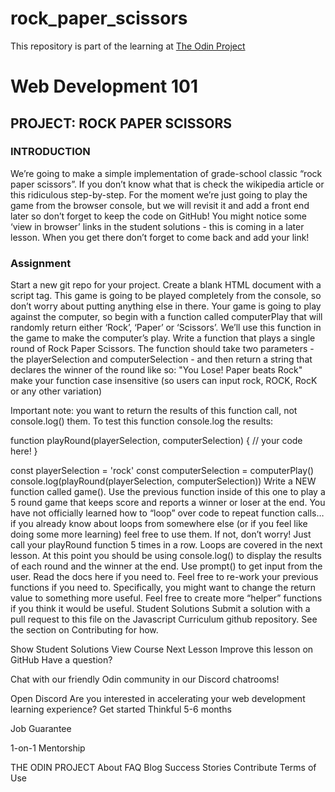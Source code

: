 # rock_paper_scissors
This repository is part of the learning at [The Odin Project](https://www.theodinproject.com/)

# Web Development 101
## PROJECT: ROCK PAPER SCISSORS

### INTRODUCTION

We’re going to make a simple implementation of grade-school classic “rock paper 
scissors”. If you don’t know what that is check the wikipedia article or this 
ridiculous step-by-step. For the moment we’re just going to play the game from 
the browser console, but we will revisit it and add a front end later so don’t 
forget to keep the code on GitHub! You might notice some ‘view in browser’ links
in the student solutions - this is coming in a later lesson. When you get there 
don’t forget to come back and add your link!

### Assignment

Start a new git repo for your project.
Create a blank HTML document with a script tag. This game is going to be played 
completely from the console, so don’t worry about putting anything else in there.
Your game is going to play against the computer, so begin with a function called computerPlay that will randomly return either ‘Rock’, ‘Paper’ or ‘Scissors’. We’ll use this function in the game to make the computer’s play.
Write a function that plays a single round of Rock Paper Scissors. The function should take two parameters - the playerSelection and computerSelection - and then return a string that declares the winner of the round like so: "You Lose! Paper beats Rock"
make your function case insensitive (so users can input rock, ROCK, RocK or any other variation)

Important note: you want to return the results of this function call, not console.log() them. To test this function console.log the results:

function playRound(playerSelection, computerSelection) {
	// your code here!
}

const playerSelection = 'rock'
const computerSelection = computerPlay()
console.log(playRound(playerSelection, computerSelection))
Write a NEW function called game(). Use the previous function inside of this one to play a 5 round game that keeps score and reports a winner or loser at the end.
You have not officially learned how to “loop” over code to repeat function calls… if you already know about loops from somewhere else (or if you feel like doing some more learning) feel free to use them. If not, don’t worry! Just call your playRound function 5 times in a row. Loops are covered in the next lesson.
At this point you should be using console.log() to display the results of each round and the winner at the end.
Use prompt() to get input from the user. Read the docs here if you need to.
Feel free to re-work your previous functions if you need to. Specifically, you might want to change the return value to something more useful.
Feel free to create more “helper” functions if you think it would be useful.
Student Solutions
Submit a solution with a pull request to this file on the Javascript Curriculum github repository. See the section on Contributing for how.

 Show Student Solutions
View Course
Next Lesson
 Improve this lesson on GitHub
Have a question?

Chat with our friendly Odin community in our Discord chatrooms!

Open Discord
Are you interested in accelerating your web development learning experience?
Get started
Thinkful
5-6 months

Job Guarantee

1-on-1 Mentorship


THE ODIN PROJECT
About
FAQ
Blog
Success Stories
Contribute
Terms of Use
